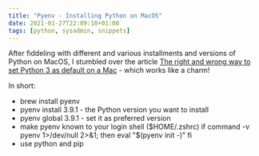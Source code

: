 ```yaml
---
title: "Pyenv - Installing Python on MacOS"
date: 2021-01-27T22:09:18+01:00
tags: [python, sysadmin, snippets]
---
```


After fiddeling with different and various installments and versions of Python on MacOS, I stumbled over the article [The right and wrong way to set Python 3 as default on a Mac](https://opensource.com/article/19/5/python-3-default-mac) - which works like a charm!

In short:
- brew install pyenv
- pyenv install 3.9.1 - the Python version you want to install
- pyenv global 3.9.1 - set it as preferred version
- make pyenv known to your login shell ($HOME/.zshrc)
    if command -v pyenv 1>/dev/null 2>&1; then
 	 eval "$(pyenv init -)"
    fi
- use python and pip
